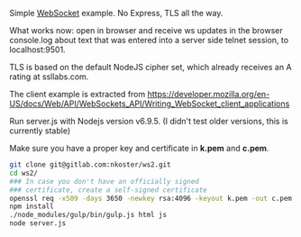 Simple [WebSocket](https://tools.ietf.org/html/rfc6455) example. No Express, TLS all the way.

What works now: open in browser and receive ws updates in the browser console.log about text that was entered into a server side telnet session, to localhost:9501.

TLS is based on the default NodeJS cipher set, which already receives an A rating at ssllabs.com.

The client example is extracted from https://developer.mozilla.org/en-US/docs/Web/API/WebSockets_API/Writing_WebSocket_client_applications

Run server.js with Nodejs version v6.9.5. (I didn't test older versions, this is currently stable)

Make sure you have a proper key and certificate in **k.pem** and **c.pem**.

```bash
git clone git@gitlab.com:nkoster/ws2.git
cd ws2/
### In case you don't have an officially signed
### certificate, create a self-signed certificate
openssl req -x509 -days 3650 -newkey rsa:4096 -keyout k.pem -out c.pem -nodes
npm install
./node_modules/gulp/bin/gulp.js html js
node server.js
```
